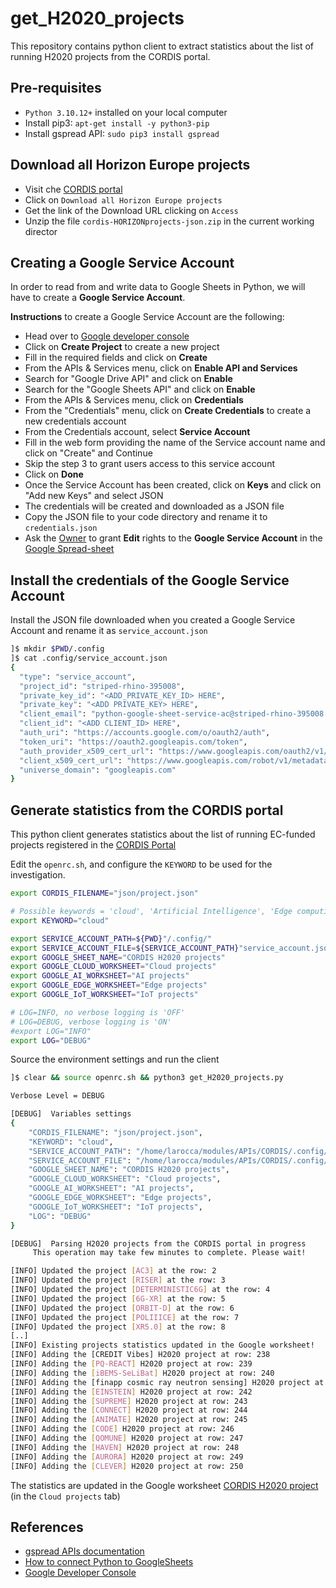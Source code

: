 # get_H2020_projects
This repository contains python client to extract statistics about the list of running H2020 projects from the CORDIS portal.

## Pre-requisites

* `Python 3.10.12+` installed on your local computer
* Install pip3: `apt-get install -y python3-pip`
* Install gspread API: `sudo pip3 install gspread`

## Download all Horizon Europe projects

* Visit che [CORDIS portal](https://cordis.europa.eu/projects)
* Click on `Download all Horizon Europe projects`
* Get the link of the Download URL clicking on `Access`
* Unzip the file `cordis-HORIZONprojects-json.zip` in the current working director
  
## Creating a Google Service Account

In order to read from and write data to Google Sheets in Python,
we will have to create a **Google Service Account**.

**Instructions** to create a Google Service Account are the following:

* Head over to [Google developer console](https://console.cloud.google.com/)
* Click on **Create Project** to create a new project
* Fill in the required fields and click on **Create**
* From the APIs & Services menu, click on **Enable API and Services**
* Search for "Google Drive API" and click on **Enable**
* Search for the "Google Sheets API" and click on **Enable**
* From the APIs & Services menu, click on **Credentials**
* From the "Credentials" menu, click on **Create Credentials** to create a new credentials account
* From the Credentials account, select **Service Account**
* Fill in the web form providing the name of the Service account name and click on "Create" and Continue
* Skip the step 3 to grant users access to this service account
* Click on **Done**
* Once the Service Account has been created, click on **Keys** and click on "Add new Keys" and select JSON
* The credentials will be created and downloaded as a JSON file
* Copy the JSON file to your code directory and rename it to `credentials.json`
* Ask the [Owner](mailto:giuseppe.larocca@egi.eu) to grant **Edit** rights to the **Google Service Account** in the [Google Spread-sheet](https://docs.google.com/spreadsheets/d/18jLSH_IYCmrDOPyaEZqXz1DUfDLLU0v7COS7p6-jv_Y/edit)

## Install the credentials of the Google Service Account

Install the JSON file downloaded when you created a Google Service Account and rename it as `service_account.json`

```bash
]$ mkdir $PWD/.config
]$ cat .config/service_account.json
{
  "type": "service_account",
  "project_id": "striped-rhino-395008",
  "private_key_id": "<ADD_PRIVATE_KEY_ID> HERE",
  "private_key": "<ADD PRIVATE_KEY> HERE",
  "client_email": "python-google-sheet-service-ac@striped-rhino-395008.iam.gserviceaccount.com",
  "client_id": "<ADD CLIENT_ID> HERE",
  "auth_uri": "https://accounts.google.com/o/oauth2/auth",
  "token_uri": "https://oauth2.googleapis.com/token",
  "auth_provider_x509_cert_url": "https://www.googleapis.com/oauth2/v1/certs",
  "client_x509_cert_url": "https://www.googleapis.com/robot/v1/metadata/x509/python-google-sheet-service-ac%40striped-rhino-395008.iam.gserviceaccount.com",
  "universe_domain": "googleapis.com"
}
```
## Generate statistics from the CORDIS portal

This python client generates statistics about the list of running EC-funded projects registered in the [CORDIS Portal](https://cordis.europa.eu/)

Edit the `openrc.sh`, and configure the `KEYWORD` to be used for the investigation.

```bash
export CORDIS_FILENAME="json/project.json"

# Possible keywords = 'cloud', 'Artificial Intelligence', 'Edge computing', 'IoT'
export KEYWORD="cloud"

export SERVICE_ACCOUNT_PATH=${PWD}"/.config/"
export SERVICE_ACCOUNT_FILE=${SERVICE_ACCOUNT_PATH}"service_account.json"
export GOOGLE_SHEET_NAME="CORDIS H2020 projects"
export GOOGLE_CLOUD_WORKSHEET="Cloud projects"
export GOOGLE_AI_WORKSHEET="AI projects"
export GOOGLE_EDGE_WORKSHEET="Edge projects"
export GOOGLE_IoT_WORKSHEET="IoT projects"

# LOG=INFO, no verbose logging is 'OFF'
# LOG=DEBUG, verbose logging is 'ON'
#export LOG="INFO"
export LOG="DEBUG"
```

Source the environment settings and run the client

```bash
]$ clear && source openrc.sh && python3 get_H2020_projects.py

Verbose Level = DEBUG

[DEBUG]  Variables settings
{
    "CORDIS_FILENAME": "json/project.json",
    "KEYWORD": "cloud",
    "SERVICE_ACCOUNT_PATH": "/home/larocca/modules/APIs/CORDIS/.config/",
    "SERVICE_ACCOUNT_FILE": "/home/larocca/modules/APIs/CORDIS/.config/service_account.json",
    "GOOGLE_SHEET_NAME": "CORDIS H2020 projects",
    "GOOGLE_CLOUD_WORKSHEET": "Cloud projects",
    "GOOGLE_AI_WORKSHEET": "AI projects",
    "GOOGLE_EDGE_WORKSHEET": "Edge projects",
    "GOOGLE_IoT_WORKSHEET": "IoT projects",
    "LOG": "DEBUG"
}

[DEBUG]  Parsing H2020 projects from the CORDIS portal in progress
	 This operation may take few minutes to complete. Please wait!

[INFO] Updated the project [AC3] at the row: 2
[INFO] Updated the project [RISER] at the row: 3
[INFO] Updated the project [DETERMINISTIC6G] at the row: 4
[INFO] Updated the project [6G-XR] at the row: 5
[INFO] Updated the project [ORBIT-D] at the row: 6
[INFO] Updated the project [POLIIICE] at the row: 7
[INFO] Updated the project [XR5.0] at the row: 8
[..]
[INFO] Existing projects statistics updated in the Google worksheet!
[INFO] Adding the [CREDIT Vibes] H2020 project at row: 238
[INFO] Adding the [PQ-REACT] H2020 project at row: 239
[INFO] Adding the [iBEMS-SeLiBat] H2020 project at row: 240
[INFO] Adding the [finapp cosmic ray neutron sensing] H2020 project at row: 241
[INFO] Adding the [EINSTEIN] H2020 project at row: 242
[INFO] Adding the [SUPREME] H2020 project at row: 243
[INFO] Adding the [CONNECT] H2020 project at row: 244
[INFO] Adding the [ANIMATE] H2020 project at row: 245
[INFO] Adding the [CODE] H2020 project at row: 246
[INFO] Adding the [QOMUNE] H2020 project at row: 247
[INFO] Adding the [HAVEN] H2020 project at row: 248
[INFO] Adding the [AURORA] H2020 project at row: 249
[INFO] Adding the [CLEVER] H2020 project at row: 250
```

The statistics are updated in the Google worksheet [CORDIS H2020 project](https://docs.google.com/spreadsheets/d/18jLSH_IYCmrDOPyaEZqXz1DUfDLLU0v7COS7p6-jv_Y/edit) (in the `Cloud projects` tab)


## References
* [gspread APIs documentation](https://docs.gspread.org/en/v5.10.0/)
* [How to connect Python to GoogleSheets](https://blog.coupler.io/python-to-google-sheets/)
* [Google Developer Console](https://console.cloud.google.com/apis/dashboard)
